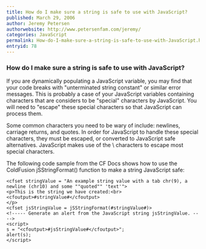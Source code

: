 ```yaml
---
title: How do I make sure a string is safe to use with JavaScript?
published: March 29, 2006
author: Jeremy Petersen
authorwebsite: http://www.petersenfam.com/jeremy/
categories: JavaScript
permalink: How-do-I-make-sure-a-string-is-safe-to-use-with-JavaScript.html
entryid: 78
---
```


<h3>How do I make sure a string is safe to use with JavaScript?</h3>

<p>
If you are dynamically populating a JavaScript variable, you may find that your code breaks with "unterminated string constant" or similar error messages.  This is probably a case of your JavaScript variables containing characters that are considers to be "special" characters by JavaScript.  You will need to "escape" these special characters so that JavaScript can process them.
</p>

<p>
Some common characters you need to be wary of include: newlines, carriage returns, and quotes.  In order for JavaScript to handle these special characters, they must be escaped, or converted to JavaScript safe alternatives.  JavaScript makes use of the \ characters to escape most special characters.
</p>

<p>
The following code sample from the CF Docs shows how to use the ColdFusion jSStringFormat() function to make a string JavaScript safe:
</p>

<pre><code class="language-markup">&lt;cfset stringValue = &quot;An example string value with a tab chr(9), a newline (chr10) and some &quot;&quot;quoted&quot;&quot; 'text'&quot;&gt;
&lt;p&gt;This is the string we have created:&lt;br&gt;
&lt;cfoutput&gt;#stringValue#&lt;/cfoutput&gt;
&lt;/p&gt;
&lt;cfset jsStringValue = jSStringFormat(#stringValue#)&gt;
&lt;!----- Generate an alert from the JavaScript string jsStringValue. ----&gt;
&lt;script&gt;
s = &quot;&lt;cfoutput&gt;#jsStringValue#&lt;/cfoutput&gt;&quot;;
alert(s); 
&lt;/script&gt; 
</code></pre>



